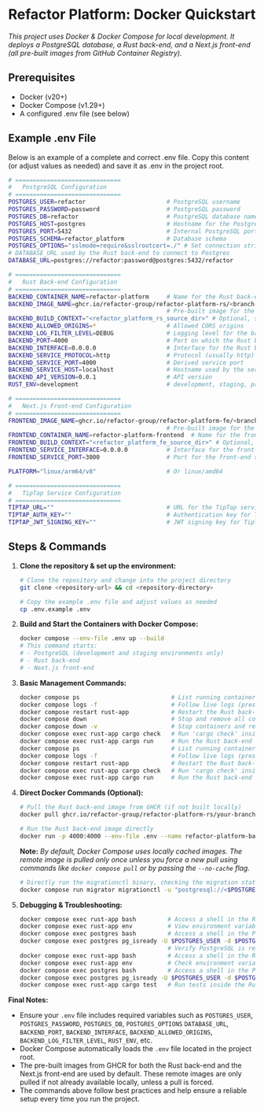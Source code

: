# Refactor Platform: Docker Quickstart

*This project uses Docker & Docker Compose for local development. It deploys a PostgreSQL database, a Rust back-end, and a Next.js front-end (all pre-built images from GitHub Container Registry).*

## Prerequisites

- Docker (v20+)
- Docker Compose (v1.29+)
- A configured .env file (see below)

## Example .env File

Below is an example of a complete and correct .env file. Copy this content (or adjust values as needed) and save it as .env in the project root.

```bash
# ==============================
#   PostgreSQL Configuration
# ==============================
POSTGRES_USER=refactor                       # PostgreSQL username
POSTGRES_PASSWORD=password                   # PostgreSQL password
POSTGRES_DB=refactor                         # PostgreSQL database name
POSTGRES_HOST=postgres                       # Hostname for the PostgreSQL container (set in docker-compose)
POSTGRES_PORT=5432                           # Internal PostgreSQL port
POSTGRES_SCHEMA=refactor_platform            # Database schema
POSTGRES_OPTIONS="sslmode=require&sslrootcert=./" # Set connection string options like sslmode and sslrootcert
# DATABASE_URL used by the Rust back-end to connect to Postgres
DATABASE_URL=postgres://refactor:password@postgres:5432/refactor

# ==============================
#   Rust Back-end Configuration
# ==============================
BACKEND_CONTAINER_NAME=refactor-platform     # Name for the Rust back-end container
BACKEND_IMAGE_NAME=ghcr.io/refactor-group/refactor-platform-rs/<branch-name>:latest
                                             # Pre-built image for the Rust back-end from GHCR
BACKEND_BUILD_CONTEXT="<refactor_platform_rs_source_dir>" # Optional, set to build locally and shorten $BACKEND_IMAGE_NAME
BACKEND_ALLOWED_ORIGINS=*                    # Allowed CORS origins
BACKEND_LOG_FILTER_LEVEL=DEBUG               # Logging level for the back-end
BACKEND_PORT=4000                            # Port on which the Rust back-end listens
BACKEND_INTERFACE=0.0.0.0                    # Interface for the Rust back-end
BACKEND_SERVICE_PROTOCOL=http                # Protocol (usually http)
BACKEND_SERVICE_PORT=4000                    # Derived service port
BACKEND_SERVICE_HOST=localhost               # Hostname used by the service
BACKEND_API_VERSION=0.0.1                    # API version
RUST_ENV=development                         # development, staging, production

# ==============================
#   Next.js Front-end Configuration
# ==============================
FRONTEND_IMAGE_NAME=ghcr.io/refactor-group/refactor-platform-fe/<branch-name>:latest
                                             # Pre-built image for the Next.js front-end from GHCR
FRONTEND_CONTAINER_NAME=refactor-platform-frontend  # Name for the front-end container
FRONTEND_BUILD_CONTEXT="<refactor_platform_fe_source_dir>" # Optional, set to build locally and shorten $FRONTEND_IMAGE_NAME
FRONTEND_SERVICE_INTERFACE=0.0.0.0           # Interface for the front-end service
FRONTEND_SERVICE_PORT=3000                   # Port for the front-end service

PLATFORM="linux/arm64/v8"                    # Or linux/amd64

# ==============================
#   TipTap Service Configuration
# ==============================
TIPTAP_URL=""                                # URL for the TipTap service
TIPTAP_AUTH_KEY=""                           # Authentication key for TipTap
TIPTAP_JWT_SIGNING_KEY=""                    # JWT signing key for TipTap
```

## Steps & Commands

1. **Clone the repository & set up the environment:**

   ```bash
   # Clone the repository and change into the project directory
   git clone <repository-url> && cd <repository-directory>

   # Copy the example .env file and adjust values as needed
   cp .env.example .env
   ```

2. **Build and Start the Containers with Docker Compose:**

   ```bash
   docker compose --env-file .env up --build
   # This command starts:
   # - PostgreSQL (development and staging environments only)
   # - Rust back-end
   # - Next.js front-end
   ```

3. **Basic Management Commands:**

   ```bash
   docker compose ps                          # List running containers
   docker compose logs -f                     # Follow live logs (press Ctrl+C to exit)
   docker compose restart rust-app            # Restart the Rust back-end container
   docker compose down                        # Stop and remove all containers and networks
   docker compose down -v                     # Stop containers and remove volumes for a fresh start
   docker compose exec rust-app cargo check   # Run 'cargo check' inside the Rust back-end container
   docker compose exec rust-app cargo run     # Run the Rust back-end application
   docker compose ps                          # List running containers
   docker compose logs -f                     # Follow live logs (press Ctrl+C to exit)
   docker compose restart rust-app            # Restart the Rust back-end container
   docker compose exec rust-app cargo check   # Run 'cargo check' inside the Rust back-end container
   docker compose exec rust-app cargo run     # Run the Rust back-end application
   ```

4. **Direct Docker Commands (Optional):**

   ```bash
   # Pull the Rust back-end image from GHCR (if not built locally)
   docker pull ghcr.io/refactor-group/refactor-platform-rs/your-branch-tag:latest  # Replace 'your-branch-tag' as needed

   # Run the Rust back-end image directly
   docker run -p 4000:4000 --env-file .env --name refactor-platform-backend ghcr.io/refactor-group/refactor-platform-rs/your-tag:latest
   ```

   **Note:** *By default, Docker Compose uses locally cached images. The remote image is pulled only once unless you force a new pull using commands like `docker compose pull` or by passing the `--no-cache` flag.*

   ```bash
   # Directly run the migrationctl binary, checking the migration status, in the migrator docker compose service passing it an explicit DB connection string
   docker compose run migrator migrationctl -u "postgresql://<$POSTGRES_USER>:<$POSTGRES_PASSWORD>@dbserver:5432/refactor" status
   ```

5. **Debugging & Troubleshooting:**

   ```bash
   docker compose exec rust-app bash         # Access a shell in the Rust back-end container
   docker compose exec rust-app env          # View environment variables in the Rust back-end container
   docker compose exec postgres bash         # Access a shell in the PostgreSQL container
   docker compose exec postgres pg_isready -U $POSTGRES_USER -d $POSTGRES_DB  
                                             # Verify PostgreSQL is ready
   docker compose exec rust-app bash         # Access a shell in the Rust back-end container
   docker compose exec rust-app env          # Check environment variables inside the rust-app container
   docker compose exec postgres bash         # Access a shell in the PostgreSQL container for troubleshooting
   docker compose exec postgres pg_isready -U $POSTGRES_USER -d $POSTGRES_DB  # Verify PostgreSQL is ready
   docker compose exec rust-app cargo test   # Run tests inside the Rust back-end container
   ```

**Final Notes:**

- Ensure your `.env` file includes required variables such as `POSTGRES_USER`, `POSTGRES_PASSWORD`, `POSTGRES_DB`, `POSTGRES_OPTIONS` `DATABASE_URL`, `BACKEND_PORT`, `BACKEND_INTERFACE`, `BACKEND_ALLOWED_ORIGINS`, `BACKEND_LOG_FILTER_LEVEL`, `RUST_ENV`, etc.
- Docker Compose automatically loads the `.env` file located in the project root.
- The pre-built images from GHCR for both the Rust back-end and the Next.js front-end are used by default. These remote images are only pulled if not already available locally, unless a pull is forced.
- The commands above follow best practices and help ensure a reliable setup every time you run the project.
